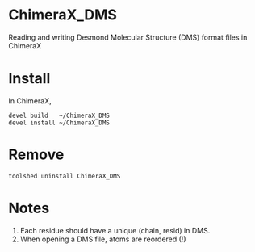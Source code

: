 # ChimeraX_DMS
Reading and writing Desmond Molecular Structure (DMS) format files in ChimeraX

# Install
In ChimeraX,
```
devel build   ~/ChimeraX_DMS
devel install ~/ChimeraX_DMS
```

# Remove
```
toolshed uninstall ChimeraX_DMS
```

# Notes
1. Each residue should have a unique (chain, resid) in DMS.
2. When opening a DMS file, atoms are reordered (!)
